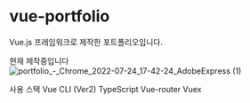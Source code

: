 # vue-portfolio
Vue.js 프레임워크로 제작한 포트폴리오입니다.

현재 제작중입니다
![portfolio_-_Chrome_2022-07-24_17-42-24_AdobeExpress (1)](https://user-images.githubusercontent.com/23289744/180640133-af368e15-e1a2-4790-9f30-8fba49dc21c6.gif)

사용 스택
Vue CLI (Ver2)
TypeScript
Vue-router
Vuex
